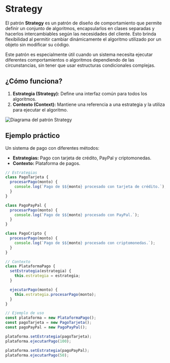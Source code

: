 
# Strategy

El patrón **Strategy** es un patrón de diseño de comportamiento que permite definir un conjunto de algoritmos, encapsularlos en clases separadas y hacerlos intercambiables según las necesidades del cliente. Esto brinda flexibilidad al permitir cambiar dinámicamente el algoritmo utilizado por un objeto sin modificar su código.

Este patrón es especialmente útil cuando un sistema necesita ejecutar diferentes comportamientos o algoritmos dependiendo de las circunstancias, sin tener que usar estructuras condicionales complejas.

## ¿Cómo funciona?
1. **Estrategia (Strategy):** Define una interfaz común para todos los algoritmos.
2. **Contexto (Context):** Mantiene una referencia a una estrategia y la utiliza para ejecutar el algoritmo.


![Diagrama del patrón Strategy](https://thepowerups-learning.com/wp-content/uploads/2021/03/Strategy.jpg)

## Ejemplo práctico
Un sistema de pago con diferentes métodos:
- **Estrategias:** Pago con tarjeta de crédito, PayPal y criptomonedas.
- **Contexto:** Plataforma de pagos.

```javascript
// Estrategias
class PagoTarjeta {
  procesarPago(monto) {
    console.log(`Pago de $${monto} procesado con tarjeta de crédito.`);
  }
}

class PagoPayPal {
  procesarPago(monto) {
    console.log(`Pago de $${monto} procesado con PayPal.`);
  }
}

class PagoCripto {
  procesarPago(monto) {
    console.log(`Pago de $${monto} procesado con criptomonedas.`);
  }
}

// Contexto
class PlataformaPago {
  setEstrategia(estrategia) {
    this.estrategia = estrategia;
  }

  ejecutarPago(monto) {
    this.estrategia.procesarPago(monto);
  }
}

// Ejemplo de uso
const plataforma = new PlataformaPago();
const pagoTarjeta = new PagoTarjeta();
const pagoPayPal = new PagoPayPal();

plataforma.setEstrategia(pagoTarjeta);
plataforma.ejecutarPago(100);

plataforma.setEstrategia(pagoPayPal);
plataforma.ejecutarPago(50);
